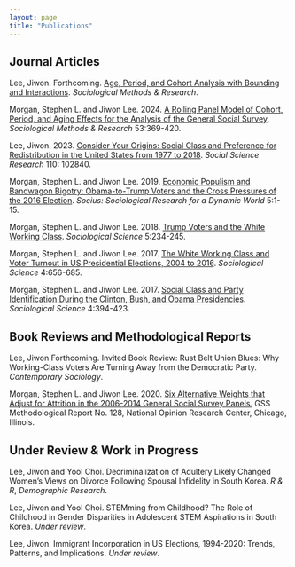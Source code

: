 ```yaml
---
layout: page
title: "Publications"
---
```


## Journal Articles

Lee, Jiwon. Forthcoming. [Age, Period, and Cohort Analysis with Bounding and Interactions](https://journals.sagepub.com/doi/10.1177/00491241241266279). *Sociological Methods & Research*.

Morgan, Stephen L. and Jiwon Lee. 2024. [A Rolling Panel Model of Cohort, Period, and Aging Effects for the Analysis of the General Social Survey](https://journals.sagepub.com/doi/abs/10.1177/00491241211043135). *Sociological Methods & Research* 53:369-420. 

Lee, Jiwon. 2023. [Consider Your Origins: Social Class and Preference for Redistribution in the United States from 1977 to 2018](https://www.sciencedirect.com/science/article/pii/S0049089X22001557). *Social Science Research* 110: 102840.

Morgan, Stephen L. and  Jiwon Lee. 2019. [Economic Populism and Bandwagon Bigotry: Obama-to-Trump Voters and the Cross Pressures of the 2016 Election](https://journals.sagepub.com/doi/pdf/10.1177/2378023119871119). *Socius: Sociological Research for a Dynamic World* 5:1-15.

Morgan, Stephen L. and  Jiwon Lee. 2018. [Trump Voters and the White Working Class](https://www.sociologicalscience.com/download/vol-5/april/SocSci_v5_234to245.pdf). *Sociological Science* 5:234-245.

Morgan, Stephen L. and  Jiwon Lee. 2017. [The White Working Class and Voter Turnout in US Presidential Elections, 2004 to 2016](https://www.sociologicalscience.com/download/vol-4/november/SocSci_v4_656to685.pdf). *Sociological Science* 4:656-685.

Morgan, Stephen L. and  Jiwon Lee. 2017. [Social Class and Party Identification During the Clinton, Bush, and Obama Presidencies](https://www.sociologicalscience.com/download/vol-4/august/SocSci_v4_394to423.pdf). *Sociological Science* 4:394-423.

## Book Reviews and Methodological Reports

Lee, Jiwon Forthcoming. Invited Book Review: Rust Belt Union Blues: Why Working-Class Voters Are Turning Away from the Democratic Party. *Contemporary Sociology*.

Morgan, Stephen L. and Jiwon Lee. 2020. [Six Alternative Weights that Adjust for Attrition in the 2006-2014 General Social Survey Panels.](https://gss.norc.org/Documents/reports/methodological-reports/MR132%20Panel-Weights.pdf) GSS Methodological Report No. 128, National Opinion Research Center, Chicago, Illinois. 

## Under Review & Work in Progress

Lee, Jiwon and Yool Choi. Decriminalization of Adultery Likely Changed Women’s Views on Divorce Following Spousal Infidelity in South Korea. *R & R*, *Demographic Research*.

Lee, Jiwon and Yool Choi. STEMming from Childhood? The Role of Childhood in Gender Disparities in Adolescent STEM Aspirations in South Korea. *Under review*. 

Lee, Jiwon. Immigrant Incorporation in US Elections, 1994-2020: Trends, Patterns, and Implications. *Under review*.  
